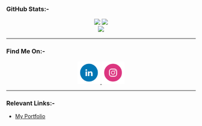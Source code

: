 ### GitHub Stats:-

<p align="centre">
 
 <div align = "center">
  
  <a href="https://github.com/gaurav7916">
  <img width="42%" src="https://github-readme-stats.vercel.app/api?username=gaurav7916&show_icons=true&theme=nightowl&count_private=true" /></a>

  <a href="https://github.com/gaurav7916">
  <img width="45%" src="https://github-readme-streak-stats.herokuapp.com/?user=gaurav7916&theme=nightowl" /></a>
  
  </div>

 <div align = "center">
  <a href ="https://github.com/gaurav7916">
  <img width="40%" src="https://github-readme-stats.vercel.app/api/top-langs/?username=gaurav7916&theme=nightowl&layout=compact"/></a>
  </div>

</p>

---

### Find Me On:-
<p align="center">
 <a href="https://www.linkedin.com/in/gaurav-gupta-00647b167">
   <img src="https://github.com/aritraroy/social-icons/blob/master/linkedin-icon.png?raw=true" width="60">
 </a>
 <a href="https://www.instagram.com/gaurav_gupta9/">
   <img src="https://github.com/aritraroy/social-icons/blob/master/instagram-icon.png?raw=true" width="60">
 </a>
</p>

---

### Relevant Links:-

* [My Portfolio](https://gaurav7916.github.io)
